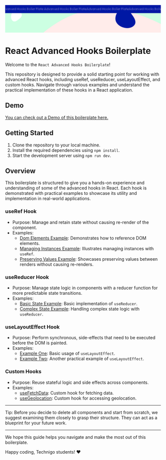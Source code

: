 <img src="/src/assets/hooks-bp.svg" alt="Project Banner Image">

# React Advanced Hooks Boilerplate

Welcome to the `React Advanced Hooks Boilerplate`!

This repository is designed to provide a solid starting point for working with advanced React hooks, including useRef, useReducer, useLayoutEffect, and custom hooks. Navigate through various examples and understand the practical implementation of these hooks in a React application.

## Demo

[You can check out a Demo of this boilerplate here.](https://react-advanced-hooks-boiler-plate.netlify.app/)

## Getting Started

1.  Clone the repository to your local machine.
2.  Install the required dependencies using `npm install`.
3.  Start the development server using `npm run dev`.

## Overview

This boilerplate is structured to give you a hands-on experience and understanding of some of the advanced hooks in React. Each hook is demonstrated with practical examples to showcase its utility and implementation in real-world applications.

### useRef Hook

- Purpose: Manage and retain state without causing re-render of the component.
- Examples:
  - [Dom Elements Example](https://github.com/Technigo/react-advanced-hooks-boiler-plate/blob/main/src/components/useRef/Examples/DomElementsExample.jsx): Demonstrates how to reference DOM elements.
  - [Managing Instances Example](https://github.com/Technigo/react-advanced-hooks-boiler-plate/blob/main/src/components/useRef/Examples/ManagingInstancesExample.jsx): Illustrates managing instances with `useRef`.
  - [Preserving Values Example](https://github.com/Technigo/react-advanced-hooks-boiler-plate/blob/main/src/components/useRef/Examples/PreservingValuesExample.jsx): Showcases preserving values between renders without causing re-renders.

### useReducer Hook

- Purpose: Manage state logic in components with a reducer function for more predictable state transitions.
- Examples:
  - [Basic State Example](https://github.com/Technigo/react-advanced-hooks-boiler-plate/blob/main/src/components/useReducer/examples/BasicStateExample.jsx): Basic implementation of `useReducer`.
  - [Complex State Example](https://github.com/Technigo/react-advanced-hooks-boiler-plate/blob/main/src/components/useReducer/examples/ComplexStateExample.jsx): Handling complex state logic with `useReducer`.

### useLayoutEffect Hook

- Purpose: Perform synchronous, side-effects that need to be executed before the DOM is painted.
- Examples:
  - [Example One](https://github.com/Technigo/react-advanced-hooks-boiler-plate/blob/main/src/components/useLayoutEffect/examples/ExampleOne.jsx): Basic usage of `useLayoutEffect`.
  - [Example Two](https://github.com/Technigo/react-advanced-hooks-boiler-plate/blob/main/src/components/useLayoutEffect/examples/ExampleTwo.jsx): Another practical example of `useLayoutEffect`.

### Custom Hooks

- Purpose: Reuse stateful logic and side effects across components.
- Examples:
  - [useFetchData](https://github.com/Technigo/react-advanced-hooks-boiler-plate/blob/main/src/hooks/useFetchData.jsx): Custom hook for fetching data.
  - [useGeolocation](https://github.com/Technigo/react-advanced-hooks-boiler-plate/blob/main/src/hooks/useGeolocation.jsx): Custom hook for accessing geolocation.

---

Tip: Before you decide to delete all components and start from scratch, we suggest examining them closely to grasp their structure. They can act as a blueprint for your future work.

---

We hope this guide helps you navigate and make the most out of this boilerplate.

Happy coding, Technigo students! ❤️
